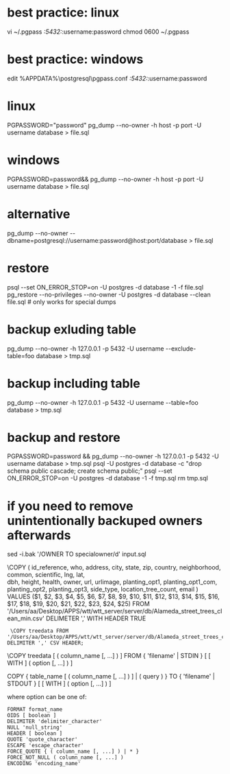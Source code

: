 # best practice: linux
vi ~/.pgpass
*:5432:*:username:password
chmod 0600 ~/.pgpass

# best practice: windows
edit %APPDATA%\postgresql\pgpass.conf
*:5432:*:username:password

# linux
PGPASSWORD="password" pg_dump --no-owner -h host -p port -U username database > file.sql

# windows
PGPASSWORD=password&& pg_dump --no-owner -h host -p port -U username database > file.sql

# alternative
pg_dump --no-owner --dbname=postgresql://username:password@host:port/database > file.sql

# restore
psql --set ON_ERROR_STOP=on -U postgres -d database -1 -f file.sql
pg_restore --no-privileges --no-owner -U postgres -d database --clean file.sql # only works for special dumps

# backup exluding table
pg_dump --no-owner -h 127.0.0.1 -p 5432 -U username --exclude-table=foo database > tmp.sql

# backup including table
pg_dump --no-owner -h 127.0.0.1 -p 5432 -U username --table=foo database > tmp.sql

# backup and restore
PGPASSWORD=password && pg_dump --no-owner -h 127.0.0.1 -p 5432 -U username database > tmp.sql
psql -U postgres -d database -c "drop schema public cascade; create schema public;"
psql --set ON_ERROR_STOP=on -U postgres -d database -1 -f tmp.sql
rm tmp.sql

# if you need to remove unintentionally backuped owners afterwards
sed -i.bak '/OWNER TO specialowner/d' input.sql

\COPY (
       id_reference, 
       who,
       address,
       city,
       state, 
       zip,
       country,
       neighborhood, 
       common, 
       scientific,
       lng, 
       lat,   
       dbh,
       height,
       health,
       owner, 
       url, 
       urlimage,
       planting_opt1,
       planting_opt1_com,
       planting_opt2,
       planting_opt3,
       side_type,
       location_tree_count,
       email
     )
     VALUES ($1, $2, $3, $4, $5, $6, $7, $8, $9, $10, $11, $12, $13, $14, $15, $16, $17, $18, $19, $20, $21, $22, $23, $24, $25)
     FROM '/Users/aa/Desktop/APPS/wtt/wtt_server/server/db/Alameda_street_trees_clean_min.csv' 
     DELIMETER ','
     WITH HEADER TRUE

     \COPY treedata FROM '/Users/aa/Desktop/APPS/wtt/wtt_server/server/db/Alameda_street_trees_clean_min.csv' DELIMITER ',' CSV HEADER;

\COPY treedata [ ( column_name [, ...] ) ]
    FROM { 'filename' | STDIN }
    [ [ WITH ] ( option [, ...] ) ]

COPY { table_name [ ( column_name [, ...] ) ] | ( query ) }
    TO { 'filename' | STDOUT }
    [ [ WITH ] ( option [, ...] ) ]

where option can be one of:

    FORMAT format_name
    OIDS [ boolean ]
    DELIMITER 'delimiter_character'
    NULL 'null_string'
    HEADER [ boolean ]
    QUOTE 'quote_character'
    ESCAPE 'escape_character'
    FORCE_QUOTE { ( column_name [, ...] ) | * }
    FORCE_NOT_NULL ( column_name [, ...] )
    ENCODING 'encoding_name'
